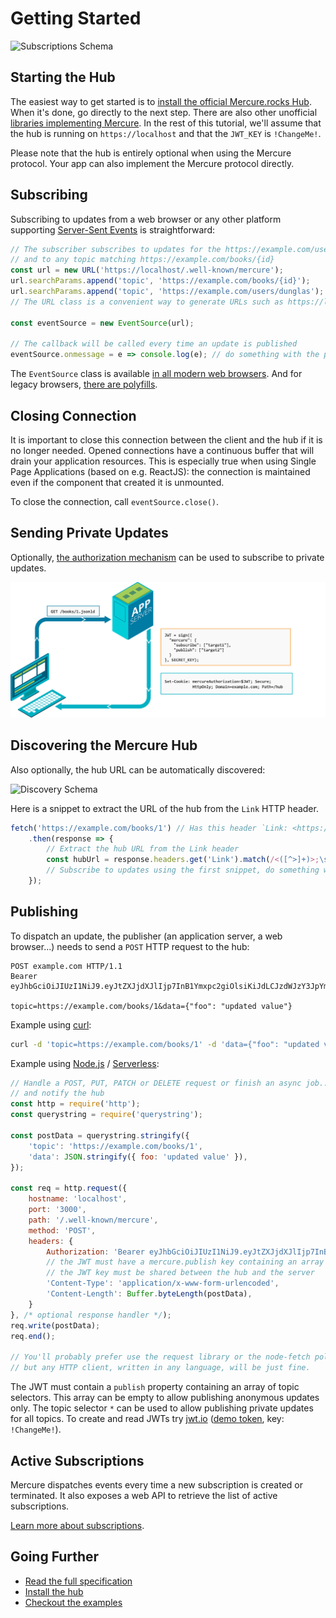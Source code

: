 # Getting Started

![Subscriptions Schema](../spec/subscriptions.png)

## Starting the Hub

The easiest way to get started is to [install the official Mercure.rocks
Hub](hub/install.md). When it's done, go directly to the next step. There are also other unofficial [libraries implementing Mercure](ecosystem/awesome.md#hubs-and-server-libraries). In the rest of this tutorial, we'll assume that the hub is running on `https://localhost` and that the `JWT_KEY` is `!ChangeMe!`.

Please note that the hub is entirely optional when using the Mercure protocol. Your app can also implement the Mercure protocol directly.

## Subscribing

Subscribing to updates from a web browser or any other platform supporting [Server-Sent Events](https://developer.mozilla.org/en-US/docs/Web/API/Server-sent_events) is straightforward:

```javascript
// The subscriber subscribes to updates for the https://example.com/users/dunglas topic
// and to any topic matching https://example.com/books/{id}
const url = new URL('https://localhost/.well-known/mercure');
url.searchParams.append('topic', 'https://example.com/books/{id}');
url.searchParams.append('topic', 'https://example.com/users/dunglas');
// The URL class is a convenient way to generate URLs such as https://localhost/.well-known/mercure?topic=https://example.com/books/{id}&topic=https://example.com/users/dunglas

const eventSource = new EventSource(url);

// The callback will be called every time an update is published
eventSource.onmessage = e => console.log(e); // do something with the payload
```

The `EventSource` class is available [in all modern web browsers](https://caniuse.com/#feat=eventsource). And for legacy browsers, [there are polyfills](ecosystem/awesome.md#useful-related-libraries).

## Closing Connection

It is important to close this connection between the client and the hub if it is no longer needed.
Opened connections have a continuous buffer that will drain your application resources. 
This is especially true when using Single Page Applications (based on e.g. ReactJS): the connection is maintained even if the component that created it is unmounted.

To close the connection, call `eventSource.close()`.

## Sending Private Updates

Optionally, [the authorization mechanism](../spec/mercure.md#authorization) can be used to subscribe to private updates.

![Authorization Schema](../spec/authorization.png)

## Discovering the Mercure Hub

Also optionally, the hub URL can be automatically discovered:

![Discovery Schema](../spec/discovery.png)

Here is a snippet to extract the URL of the hub from the `Link` HTTP header.

```javascript
fetch('https://example.com/books/1') // Has this header `Link: <https://localhost/.well-known/mercure>; rel="mercure"`
    .then(response => {
        // Extract the hub URL from the Link header
        const hubUrl = response.headers.get('Link').match(/<([^>]+)>;\s+rel=(?:mercure|"[^"]*mercure[^"]*")/)[1];
        // Subscribe to updates using the first snippet, do something with response's body...
    });
```

## Publishing

To dispatch an update, the publisher (an application server, a web browser...) needs to send a `POST` HTTP request to the hub:

```http
POST example.com HTTP/1.1
Bearer eyJhbGciOiJIUzI1NiJ9.eyJtZXJjdXJlIjp7InB1Ymxpc2giOlsiKiJdLCJzdWJzY3JpYmUiOlsiaHR0cHM6Ly9leGFtcGxlLmNvbS9teS1wcml2YXRlLXRvcGljIiwie3NjaGVtZX06Ly97K2hvc3R9L2RlbW8vYm9va3Mve2lkfS5qc29ubGQiLCIvLndlbGwta25vd24vbWVyY3VyZS9zdWJzY3JpcHRpb25zey90b3BpY317L3N1YnNjcmliZXJ9Il0sInBheWxvYWQiOnsidXNlciI6Imh0dHBzOi8vZXhhbXBsZS5jb20vdXNlcnMvZHVuZ2xhcyIsInJlbW90ZUFkZHIiOiIxMjcuMC4wLjEifX19.z5YrkHwtkz3O_nOnhC_FP7_bmeISe3eykAkGbAl5K7c

topic=https://example.com/books/1&data={"foo": "updated value"}
```

Example using [curl](https://curl.haxx.se/):

```bash
curl -d 'topic=https://example.com/books/1' -d 'data={"foo": "updated value"}' -H 'Authorization: Bearer eyJhbGciOiJIUzI1NiJ9.eyJtZXJjdXJlIjp7InB1Ymxpc2giOlsiKiJdLCJzdWJzY3JpYmUiOlsiaHR0cHM6Ly9leGFtcGxlLmNvbS9teS1wcml2YXRlLXRvcGljIiwie3NjaGVtZX06Ly97K2hvc3R9L2RlbW8vYm9va3Mve2lkfS5qc29ubGQiLCIvLndlbGwta25vd24vbWVyY3VyZS9zdWJzY3JpcHRpb25zey90b3BpY317L3N1YnNjcmliZXJ9Il0sInBheWxvYWQiOnsidXNlciI6Imh0dHBzOi8vZXhhbXBsZS5jb20vdXNlcnMvZHVuZ2xhcyIsInJlbW90ZUFkZHIiOiIxMjcuMC4wLjEifX19.z5YrkHwtkz3O_nOnhC_FP7_bmeISe3eykAkGbAl5K7c' -X POST https://localhost/.well-known/mercure
```

Example using [Node.js](https://nodejs.org/) / [Serverless](https://serverless.com/):

```javascript
// Handle a POST, PUT, PATCH or DELETE request or finish an async job...
// and notify the hub
const http = require('http');
const querystring = require('querystring');

const postData = querystring.stringify({
    'topic': 'https://example.com/books/1',
    'data': JSON.stringify({ foo: 'updated value' }),
});

const req = http.request({
    hostname: 'localhost',
    port: '3000',
    path: '/.well-known/mercure',
    method: 'POST',
    headers: {
        Authorization: 'Bearer eyJhbGciOiJIUzI1NiJ9.eyJtZXJjdXJlIjp7InB1Ymxpc2giOlsiKiJdLCJzdWJzY3JpYmUiOlsiaHR0cHM6Ly9leGFtcGxlLmNvbS9teS1wcml2YXRlLXRvcGljIiwie3NjaGVtZX06Ly97K2hvc3R9L2RlbW8vYm9va3Mve2lkfS5qc29ubGQiLCIvLndlbGwta25vd24vbWVyY3VyZS9zdWJzY3JpcHRpb25zey90b3BpY317L3N1YnNjcmliZXJ9Il0sInBheWxvYWQiOnsidXNlciI6Imh0dHBzOi8vZXhhbXBsZS5jb20vdXNlcnMvZHVuZ2xhcyIsInJlbW90ZUFkZHIiOiIxMjcuMC4wLjEifX19.z5YrkHwtkz3O_nOnhC_FP7_bmeISe3eykAkGbAl5K7c',
        // the JWT must have a mercure.publish key containing an array of topic selectors (can contain "*" for all topics, and be empty for public updates)
        // the JWT key must be shared between the hub and the server
        'Content-Type': 'application/x-www-form-urlencoded',
        'Content-Length': Buffer.byteLength(postData),
    }
}, /* optional response handler */);
req.write(postData);
req.end();

// You'll probably prefer use the request library or the node-fetch polyfill in real projects,
// but any HTTP client, written in any language, will be just fine.
```

The JWT must contain a `publish` property containing an array of topic selectors. This array can be empty to allow publishing anonymous updates only. The topic selector `*` can be used to allow publishing private updates for all topics. To create and read JWTs try [jwt.io](https://jwt.io) ([demo token](https://jwt.io/#debugger-io?token=eyJhbGciOiJIUzI1NiJ9.eyJtZXJjdXJlIjp7InB1Ymxpc2giOlsiKiJdLCJzdWJzY3JpYmUiOlsiaHR0cHM6Ly9leGFtcGxlLmNvbS9teS1wcml2YXRlLXRvcGljIiwie3NjaGVtZX06Ly97K2hvc3R9L2RlbW8vYm9va3Mve2lkfS5qc29ubGQiLCIvLndlbGwta25vd24vbWVyY3VyZS9zdWJzY3JpcHRpb25zey90b3BpY317L3N1YnNjcmliZXJ9Il0sInBheWxvYWQiOnsidXNlciI6Imh0dHBzOi8vZXhhbXBsZS5jb20vdXNlcnMvZHVuZ2xhcyIsInJlbW90ZUFkZHIiOiIxMjcuMC4wLjEifX19.z5YrkHwtkz3O_nOnhC_FP7_bmeISe3eykAkGbAl5K7c), key: `!ChangeMe!`).

## Active Subscriptions

Mercure dispatches events every time a new subscription is created or terminated. It also exposes a web API to retrieve the list of active subscriptions.

[Learn more about subscriptions](../spec/mercure.md#active-subscriptions).

## Going Further

* [Read the full specification](../spec/mercure.md)
* [Install the hub](hub/install.md)
* [Checkout the examples](ecosystem/awesome.md#examples)
